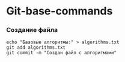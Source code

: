 # Git-base-commands
### Создание файла
```
echo "Базовые алгоритмы:" > algorithms.txt
git add algorithms.txt
git commit -m "Создан файл с алгоритмами"
```
